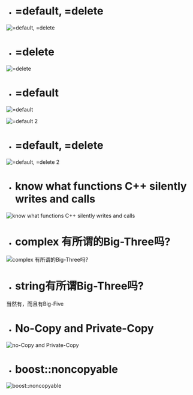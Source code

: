 - # =default, =delete
![=default, =delete](https://github.com/havenow/my-C-plus-plus/blob/master/C%2B%2B%E6%96%B0%E6%A0%87%E5%87%86C%2B%2B11%2C14/images/%3Ddefault%2C%20%3Ddelete.png)  

- # =delete

![=delete](https://github.com/havenow/my-C-plus-plus/blob/master/C%2B%2B%E6%96%B0%E6%A0%87%E5%87%86C%2B%2B11%2C14/images/%3Ddelete.png)  

- # =default

![=default](https://github.com/havenow/my-C-plus-plus/blob/master/C%2B%2B%E6%96%B0%E6%A0%87%E5%87%86C%2B%2B11%2C14/images/%3Ddefault.png)  

![=default 2](https://github.com/havenow/my-C-plus-plus/blob/master/C%2B%2B%E6%96%B0%E6%A0%87%E5%87%86C%2B%2B11%2C14/images/%3Ddefault%202.png)  

- # =default, =delete

![=default, =delete 2](https://github.com/havenow/my-C-plus-plus/blob/master/C%2B%2B%E6%96%B0%E6%A0%87%E5%87%86C%2B%2B11%2C14/images/%3Ddefault%2C%20%3Ddelete%202.png)  

- # know what functions C++ silently writes and calls

![know what functions C++ silently writes and calls](https://github.com/havenow/my-C-plus-plus/blob/master/C%2B%2B%E6%96%B0%E6%A0%87%E5%87%86C%2B%2B11%2C14/images/know%20what%20functions%20C%2B%2B%20silently%20writes%20and%20calls.png)  

- # complex 有所谓的Big-Three吗?

![complex 有所谓的Big-Three吗?](https://github.com/havenow/my-C-plus-plus/blob/master/C%2B%2B%E6%96%B0%E6%A0%87%E5%87%86C%2B%2B11%2C14/images/complex%20%E6%9C%89%E6%89%80%E8%B0%93%E7%9A%84Big-Three%E5%90%97.png)  

- # string有所谓Big-Three吗?

当然有，而且有Big-Five  

- # No-Copy and Private-Copy

![no-Copy and Private-Copy](https://github.com/havenow/my-C-plus-plus/blob/master/C%2B%2B%E6%96%B0%E6%A0%87%E5%87%86C%2B%2B11%2C14/images/no-Copy%20and%20Private-Copy.png)  

- # boost::noncopyable

![boost::noncopyable](https://github.com/havenow/my-C-plus-plus/blob/master/C%2B%2B%E6%96%B0%E6%A0%87%E5%87%86C%2B%2B11%2C14/images/boost%20noncopyable.png)  

